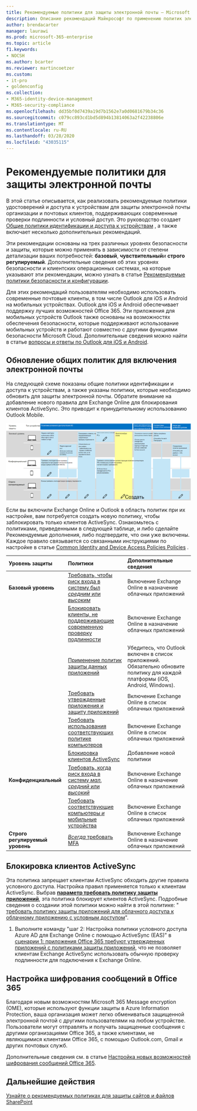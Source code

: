 ```yaml
---
title: Рекомендуемые политики для защиты электронной почты — Microsoft 365 Enterprise | Документы Майкрософт
description: Описание рекомендаций Майкрософт по применению политик электронной почты и конфигураций.
author: brendacarter
manager: laurawi
ms.prod: microsoft-365-enterprise
ms.topic: article
f1.keywords:
- NOCSH
ms.author: bcarter
ms.reviewer: martincoetzer
ms.custom:
- it-pro
- goldenconfig
ms.collection:
- M365-identity-device-management
- M365-security-compliance
ms.openlocfilehash: dd35bf0d7439a19d7b1562e7a0d0681679b34c36
ms.sourcegitcommit: c079cc893cd1bd5d894b13814063a2f42238806e
ms.translationtype: MT
ms.contentlocale: ru-RU
ms.lasthandoff: 03/28/2020
ms.locfileid: "43035115"
---
```

# <a name="policy-recommendations-for-securing-email"></a>Рекомендуемые политики для защиты электронной почты

В этой статье описывается, как реализовать рекомендуемые политики удостоверений и доступа к устройствам для защиты электронной почты организации и почтовых клиентов, поддерживающих современные проверки подлинности и условный доступ. Это руководство создает [Общие политики идентификации и доступа к устройствам](identity-access-policies.md) , а также включает несколько дополнительных рекомендаций.

Эти рекомендации основаны на трех различных уровнях безопасности и защиты, которые можно применять в зависимости от степени детализации ваших потребностей: **базовый**, **чувствительный**и **строго регулируемый**. Дополнительные сведения об этих уровнях безопасности и клиентских операционных системах, на которые указывают эти рекомендации, можно узнать в статье [Рекомендуемые политики безопасности и конфигурации](microsoft-365-policies-configurations.md).

Для этих рекомендаций пользователям необходимо использовать современные почтовые клиенты, в том числе Outlook для iOS и Android на мобильных устройствах. Outlook для iOS и Android обеспечивает поддержку лучших возможностей Office 365. Эти приложения для мобильных устройств Outlook также основаны на возможностях обеспечения безопасности, которые поддерживают использование мобильных устройств и работают совместно с другими функциями безопасности Microsoft Cloud. Дополнительные сведения можно найти в статье [вопросы и ответы по Outlook для iOS и Android](https://docs.microsoft.com/exchange/clients-and-mobile-in-exchange-online/outlook-for-ios-and-android/outlook-for-ios-and-android-faq).

## <a name="updating-common-policies-to-include-email"></a>Обновление общих политик для включения электронной почты

На следующей схеме показаны общие политики идентификации и доступа к устройствам, а также указаны политики, которые необходимо обновить для защиты электронной почты. Обратите внимание на добавление нового правила для Exchange Online для блокирования клиентов ActiveSync. Это приводит к принудительному использованию Outlook Mobile.

![Сводка обновлений политик для защиты электронной почты](../media/identity-access-ruleset-mail.png)

Если вы включили Exchange Online и Outlook в область политик при их настройке, вам потребуется создать новую политику, чтобы заблокировать только клиентов ActiveSync. Ознакомьтесь с политиками, приведенными в следующей таблице, и либо сделайте Рекомендуемые дополнения, либо подтвердите, что они уже включены. Каждое правило связывается со связанными инструкциями по настройке в статье [Common Identity and Device Access Policies Policies](identity-access-policies.md) .

|Уровень защиты|Политики|Дополнительные сведения|
|:---------------|:-------|:----------------|
|**Базовый уровень**|[Требовать, чтобы риск входа в систему был *средним* или *высоким*](identity-access-policies.md#require-mfa-based-on-sign-in-risk)|Включение Exchange Online в назначение облачных приложений|
|        |[Блокировать клиенты, не поддерживающие современную проверку подлинности](identity-access-policies.md#block-clients-that-dont-support-modern-authentication)|Включение Exchange Online в назначение облачных приложений|
|        |[Применение политик защиты данных приложений](identity-access-policies.md#apply-app-data-protection-policies)|Убедитесь, что Outlook включен в список приложений. Обязательно обновите политику для каждой платформы (iOS, Android, Windows).|
|        |[Требовать утвержденные приложения и защиту приложений](identity-access-policies.md#require-approved-apps-and-app-protection)|Включение Exchange Online в список облачных приложений|
|        |[Требовать использования соответствующих политике компьютеров](identity-access-policies.md#require-compliant-pcs-but-not-compliant-phones-and-tablets)|Включение Exchange Online в список облачных приложений|
|        |[Блокировка клиентов ActiveSync](#block-activesync-clients)|Добавление новой политики| 
|**Конфиденциальный**|[Требовать, когда риск входа в систему *мал*, *средний* или *высокий*](identity-access-policies.md#require-mfa-based-on-sign-in-risk)| Включение Exchange Online в назначение облачных приложений|
|         |[Требовать соответствующие компьютеры *и* мобильные устройства](identity-access-policies.md#require-compliant-pcs-and-mobile-devices)|Включение Exchange Online в список облачных приложений|
|**Строго регулируемый уровень**|[*Всегда* требовать MFA](identity-access-policies.md#require-mfa-based-on-sign-in-risk)|Включение Exchange Online в назначение облачных приложений|

## <a name="block-activesync-clients"></a>Блокировка клиентов ActiveSync

Эта политика запрещает клиентам ActiveSync обходить другие правила условного доступа. Настройка правил применяется только к клиентам ActiveSync. Выбрав **[параметр требовать политику защиты приложений](https://docs.microsoft.com/azure/active-directory/conditional-access/concept-conditional-access-grant#require-app-protection-policy)**, эта политика блокирует клиентов ActiveSync. Подробные сведения о создании этой политики можно найти в этой политике: " [требовать политику защиты приложений для облачного доступа к облачному приложению с условным доступом](https://docs.microsoft.com/azure/active-directory/conditional-access/app-protection-based-conditional-access)".

1. Выполните команду "шаг 2: Настройка политики условного доступа Azure AD для Exchange Online с помощью ActiveSync (EAS)" в [сценарии 1: приложения Office 365 требуют утвержденных приложений с политиками защиты приложений](https://docs.microsoft.com/azure/active-directory/conditional-access/app-protection-based-conditional-access#scenario-1-office-365-apps-require-approved-apps-with-app-protection-policies), что не позволяет клиентам Exchange ActiveSync использовать обычную проверку подлинности для подключения к Exchange Online.

## <a name="setup-office-365-message-encryption"></a>Настройка шифрования сообщений в Office 365

Благодаря новым возможностям Microsoft 365 Message encryption (OME), которые используют функции защиты в Azure Information Protection, ваша организация может легко обмениваться защищенной электронной почтой с другими пользователями на любом устройстве. Пользователи могут отправлять и получать защищенные сообщения с другими организациями Office 365, а также клиентами, не являющимися клиентами Office 365, с помощью Outlook.com, Gmail и других почтовых служб.

Дополнительные сведения см. в статье [Настройка новых возможностей шифрования сообщений Office 365](https://support.office.com/article/set-up-new-office-365-message-encryption-capabilities-7ff0c040-b25c-4378-9904-b1b50210d00e).

## <a name="next-steps"></a>Дальнейшие действия

[Узнайте о рекомендуемых политиках для защиты сайтов и файлов SharePoint](sharepoint-file-access-policies.md)
